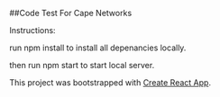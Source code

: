 ##Code Test For Cape Networks

Instructions:

run npm install to install all depenancies locally.

then run npm start to start local server.


This project was bootstrapped with [Create React App](https://github.com/facebookincubator/create-react-app).

